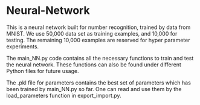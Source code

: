 # Neural-Network
This is a neural network built for number recognition, trained by data from MNIST.
We use 50,000 data set as training examples, and 10,000 for testing. The remaining 10,000 examples are reserved for hyper parameter experiments.

The main_NN.py code contains all the necessary functions to train and test the neural network. These functions can also be found under different Python files for future usage.

The .pkl file for parameters contains the best set of parameters which has been trained by main_NN.py so far. One can read and use them by the load_parameters function in export_import.py.

